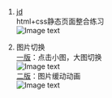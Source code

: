 1. [jd](https://github.com/liuruiqi1993/project-test/blob/master/jd)  
html+css静态页面整合练习  
![Image text](https://github.com/liuruiqi1993/project-test/blob/master/jd/images/jd1st.png)

2. 图片切换  
[一版](https://github.com/liuruiqi1993/project-test/blob/master/图片切换/一版)：点击小图，大图切换  
![Image text](https://github.com/liuruiqi1993/project-test/blob/master/switch-figures/1st/images/switch1st.gif)  
[二版](https://github.com/liuruiqi1993/project-test/blob/master/图片切换/二版)：图片缓动动画  
![Image text](https://github.com/liuruiqi1993/project-test/blob/master/switch-figures/2nd/images/switch2nd.gif)
